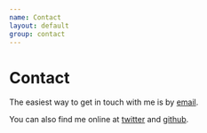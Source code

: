 ```yaml
---
name: Contact
layout: default
group: contact
---
```


<h1 class="page-header text-center"> Contact </h1>

The easiest way to get in touch with me is by [email](mailto:mullane.stephanie@gmai.com). 

You can also find me online at [twitter](http://twitter.com/stephanie_mul) and [github](https://github.com/stephaniewankowicz).
